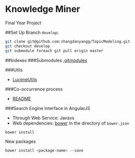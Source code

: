 Knowledge Miner 
=============

Final Year Project

##Set Up
Branch `develop`:
```bash
git clone git@github.com:zhangdanyangg/TopicModeling.git
git checkout develop
git submodule foreach git pull origin master
```

##Indexes
###Submodules
[.gitmodules](https://github.com/zhangdanyangg/TopicModeling/blob/develop/.gitmodules)

###Utils
* [LuceneUtils](https://github.com/zhangdanyangg/TopicModeling/blob/develop/km-lucene/src/main/java/util/LuceneUtils.java)

###Co-occurrence process
* [README](https://github.com/zhangdanyangg/TopicModeling/blob/develop/km-lucene/src/main/java/km/lucene/applets/collocations)

###Search Engine Interface in AngularJS
* Through Web Service: Javaxs
* Web dependencies: [bower](https://github.com/zhangdanyangg/KnowledgeMiner/blob/develop/km-web/src/main/webapp/bower.json)
In the directory of `bower.json`
```bash
bower install
```
New packages
```bash
bower install <package-name> --save
```